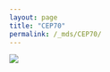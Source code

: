 ```yaml
---
layout: page
title: "CEP70"
permalink: /_mds/CEP70/
---
```


![](../../algns0/5HSAA021115_aln_report.png?raw=true)
